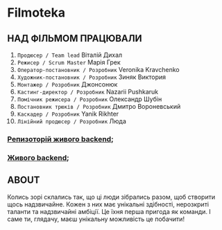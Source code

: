 # Filmoteka

## НАД ФІЛЬМОМ ПРАЦЮВАЛИ

1. `Продюсер / Team lead` Віталій Дихал
1. `Режисер / Scrum Master` Марія Грек
1. `Оператор-постановник / Розробник` Veronika Kravchenko
1. `Художник-постановник / Розробник` Зиняк Виктория
1. `Монтажер / Розробник` Джонсонюк
1. `Кастинг-директор / Розробник` Nazarii Pushkaruk
1. `Помічник режисера / Розробник` Олександр Шубін
1. `Постановник трюків / Розробник` Дмитро Вороневський
1. `Каскадер / Розробник` Yanik Rikhter
1. `Лінійний продюсер / Розробник` Люда

### [Репизоторій живого backend](https://github.com/byht1/filmoteka-server);

### [Живого backend](https://filmoteka-server.herokuapp.com);

## ABOUT

Колись зорі склались так, що ці люди зібрались разом, щоб створити щось
надзвичайне. Кожен з них має унікальні здібності, нерозкриті таланти та
надзвичайні амбіції. Це їхня перша пригода як команди. І саме ти, глядачу, маєш
унікальну можливість це побачити!
